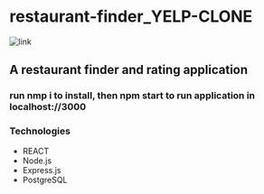 # restaurant-finder_YELP-CLONE

![link](https://scontent-dfw5-1.xx.fbcdn.net/v/t39.30808-6/228001747_947244812778991_4381956387637795039_n.png?_nc_cat=109&ccb=1-5&_nc_sid=973b4a&_nc_ohc=7b4XY8w_DD0AX835MG2&_nc_ht=scontent-dfw5-1.xx&oh=00_AT-XjCB5kRc2exOMNwtRh8ZSacDH_fr1WQEAkM5Zhf7LAw&oe=625D4225)

## A restaurant finder and rating application
### run **nmp i** to install, then **npm start** to run application in **localhost://3000**
### Technologies
* REACT
* Node.js
* Express.js
* PostgreSQL
